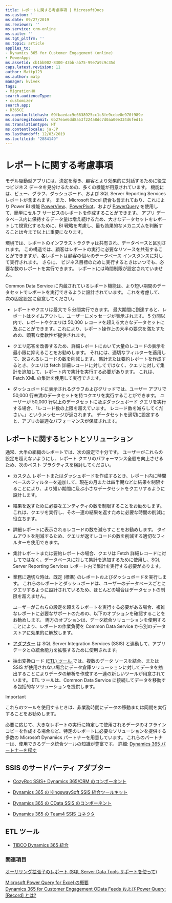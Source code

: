 ```yaml
---
title: レポートに関する考慮事項 | MicrosoftDocs
ms.custom: ''
ms.date: 09/27/2019
ms.reviewer: ''
ms.service: crm-online
ms.suite: ''
ms.tgt_pltfrm: ''
ms.topic: article
applies_to:
- Dynamics 365 for Customer Engagement (online)
- PowerApps
ms.assetid: cb1bb002-8300-43bb-ab75-99e7a9c9c35d
caps.latest.revision: 11
author: Mattp123
ms.author: matp
manager: kvivek
tags:
- MigrationHO
search.audienceType:
- customizer
search.app:
- D365CE
ms.openlocfilehash: 09fbaedac9e6638925cc1c8fe9cebe8e970f989e
ms.sourcegitcommit: 6b27eae6dd8a53f224a8dc7d0aa00e334d6fed15
ms.translationtype: HT
ms.contentlocale: ja-JP
ms.lasthandoff: 12/03/2019
ms.locfileid: "2884149"
---
```

# <a name="reporting-considerations"></a>レポートに関する考慮事項

モデル駆動型アプリには、決定を導き、顧客とより効果的に対話するために役立つビジネス データを見分けるための、多くの機能が用意されています。  機能には、ビュー、グラフ、ダッシュボード、および SQL Server Reporting Services レポートが含まれます。 また、Microsoft Excel 統合も含まれており、これにより Power BI 機能 [PowerView](https://support.office.com/article/power-view-overview-and-learning-5380e429-3ee0-4be2-97b7-64d7930020b6)、[PowerPivot](https://support.office.com/article/power-pivot-overview-and-learning-f9001958-7901-4caa-ad80-028a6d2432ed)、および [PowerQuery](https://support.office.com/article/power-query-overview-and-learning-ed614c81-4b00-4291-bd3a-55d80767f81d) を使用して、簡単にセルフ サービスのレポートを作成することができます。 アプリ データベース内に保持するデータ量は増え続けるため、大きなデータセットをレポートして視覚化するために、BI 戦略を考慮し、最も効果的なメカニズムを判断することは今まで以上に重要になります。  
  
 環境では、レポートのインフラストラクチャは共有され、データベースと区別されます。 この構造では、顧客はレポートの実行に必要なリソースを共有することができますが、各レポートは顧客の個々のデータベース インスタンスに対して実行されます。  さらに、 ビジネス目標のために実行するときはいつでも、必要な数のレポートを実行できます。  レポートには時間制限が設定されていません。  
  
 Common Data Service に内蔵されているレポート機能は、より短い期間のデータセットでレポートを実行できるように設計されています。 これを考慮して、次の固定設定に留意してください。  
  
- レポートやクエリは最大で 5 分間実行できます。 最大期間に到達すると、レポートはタイムアウトし、ユーザーにメッセージが表示されます。 5 分間以内で、レポートやクエリは 50,000 レコードを超える大きなデータセットに及ぶことができます。これにより、レポート操作上の大半の要求を満たすための、顕著な柔軟性が提供されます。  
  
- クエリ応答を改善するため、詳細レポートにおいて大量のレコードの表示を最小限に抑えることをお勧めします。 それには、適切なフィルターを適用して、返されるレコードの数を削減します。 集計または要約レポートを作成するとき、クエリは fetch 詳細レコードに対してではなく、クエリに対して集計を追加して、レポート内で集計を実行する必要があります。  これは、Fetch XML の集計を使用して実行できます。 <!-- More information: [Use FetchXML aggregation](../developer/use-fetchxml-aggregation.md)  -->
  
- ダッシュボードに表示されるグラフおよびグリッドでは、ユーザー アプリで 50,000 行未満のデータセットを持つクエリを実行することができます。 ユーザーが 50,000 行以上のデータセットに及ぶダッシュボード クエリを実行する場合、「レコード数の上限を超えています。 レコード数を減らしてください。」というメッセージが返されます。  データセットを適切に設定すると、アプリの最適なパフォーマンスが保証されます。  
 
  
<a name="BKMK_ReportTips"></a>   
## <a name="tips-and-solutions-for-reporting"></a>レポートに関するヒントとソリューション  
 通常、大半の組織のレポートでは、次の設定で十分です。 ユーザーがこれらの設定を超えないようにし、レポート クエリのパフォーマンス全般を向上させるため、次のベスト プラクティスを検討してください。  
  
- カスタム レポートまたはダッシュボードを作成するとき、レポート内に時間ベースのフィルターを追加して、現在の月または四半期などに結果を制限することにより、より短い期間に及ぶ小さなデータセットをクエリするように設計します。  
  
- 結果を返すために必要なエンティティの数を制限することをお勧めします。 これは、クエリを実行し、その一連の結果を返すために必要な時間の削減に役立ちます。  
  
- 詳細レポートに表示されるレコードの数を減らすことをお勧めします。 タイムアウトを削減するため、クエリが返すレコードの数を削減する適切なフィルターを使用できます。  
  
- 集計レポートまたは要約レポートの場合、クエリは Fetch 詳細レコードに対してではなく、データベースに対して集計を追加するために使用し、SQL Server Reporting Services レポート内で集計を実行する必要があります。  
  
- 業務に適切な時は、既定 (標準) のレポートおよびダッシュボードを実行します。 これらのレポートとダッシュボードは、ユーザーのデータベースごとにクエリするように設計されているため、ほとんどの場合はデータセットの制限を超えません。  
  
  ユーザーがこれらの設定を超えるレポートを実行する必要がある場合、複雑なレポートに必要なサポートのための、以下のオプションを確認することをお勧めします。 両方のオプションは、データ統合ソリューションを使用することにより、レポートの作業負荷を Common Data Service から別のデータストアに効果的に解放します。  
  
- [アダプター](reporting-considerations.md#BKMK_ThirdPartyAdapt) は SQL Server Integration Services (SSIS) と連動して、アプリ データとの統合能力を拡張するために使用されます。  
  
- 抽出変換ロード [(ETL) ツール ](reporting-considerations.md#BKMK_ETL) では、複数のデータ ソースを結合、または SSIS が使用されない場合にデータ倉庫ソリューションに対してデータを抽出することによりデータの解析を作成する一連の新しいツールが用意されています。 ETL ツールは、Common Data Service に接続してデータを移動する包括的なソリューションを提供します。  
  
> [!IMPORTANT]
>  これらのツールを使用するときは、非業務時間にデータの移動または同期を実行することをお勧めします。  
  
 必要に応じて、大きなレポートの実行に特定して使用されるデータのオフライン コピーを作成する場合など、特定のレポートに必要なソリューションを提供する多数の Microsoft Dynamics パートナーを用意しています。  これらのパートナーは、使用できるデータ統合ツールの知識が豊富です。 詳細: [Dynamics 365 パートナーを探す](https://dynamics.microsoft.com/partners/find-a-partner/)  
  
<a name="BKMK_ThirdPartyAdapt"></a>   
## <a name="third-party-adapters-for-ssis"></a>SSIS のサードパーティ アダプター  
  
-   [CozyRoc SSIS+ Dynamics 365/CRM のコンポーネント](https://www.cozyroc.com/ssis/dynamics-crm)  
  
-   [Dynamics 365 の KingswaySoft SSIS 統合ツールキット](https://www.kingswaysoft.com/products/ssis-integration-toolkit-for-microsoft-dynamics-365)  
  
-   [Dynamics 365 の CData SSIS のコンポーネント](https://www.cdata.com/ssis/components/)  
  
-   [Dynamics 365 の Team4 SSIS コネクタ](https://www.team4.de/microsoft-dynamics-365-crm/)  
  
<!--    [PragmaticWorks TaskFactory SSIS Source/Destination for Dynamics CRM](https://pragmaticworks.com/Products/Task-Factory/Features/DynamicsCRMSource.aspx)  -->
  
<a name="BKMK_ETL"></a>   
## <a name="etl-tools"></a>ETL ツール  
  
-   [TIBCO Dynamics 365 統合](https://www.tibco.com/solutions/microsoft-dynamics-365-integration)  <br />
  
<!--   [Productivity tools from Informatica](https://community.informatica.com/community/search.jspa?peopleEnabled=true&userID=&containerType=14&container=2002&spotlight=true&resultTypes=solution&q=dynamics+CRM)  -->
  
### <a name="see-also"></a>関連項目  
 [オーサリング拡張子のレポート (SQL Server Data Tools サポートを使って)](https://www.microsoft.com/download/details.aspx?id=45013) <br />
  
 [Microsoft Power Query for Excel の概要](https://office.microsoft.com/en-ca/excel-help/introduction-to-microsoft-power-query-for-excel-HA104003940.aspx?CTT=5&origin=HA104003813)   <br />
 [Dynamics 365 for Customer Engagement OData Feeds および Power Query: [Record] とは?](https://community.dynamics.com/crm/b/survivingcrm/archive/2014/02/16/dynamics-crm-odata-feeds-and-power-query-what-s-the-record.aspx)   <br />
 

